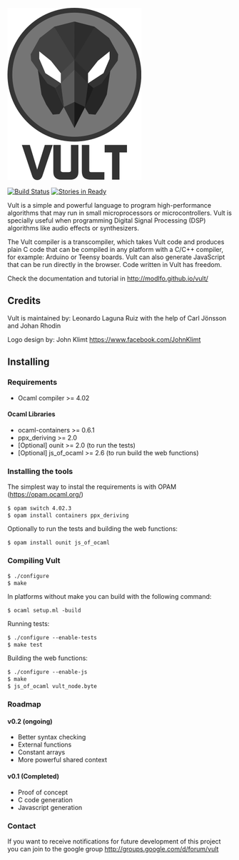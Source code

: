 ![Vult](/other/Images/Vult.png?raw=true "Vult")

[![Build Status](https://travis-ci.org/modlfo/vult.svg?branch=exp_stmt)](https://travis-ci.org/modlfo/vult) [![Stories in Ready](https://badge.waffle.io/modlfo/vult.svg?label=ready&title=Ready)](http://waffle.io/modlfo/vult)

Vult is a simple and powerful language to program high-performance algorithms that may run in small microprocessors or microcontrollers. Vult is specially useful when programming Digital Signal Processing (DSP) algorithms like audio effects or synthesizers.

The Vult compiler is a transcompiler, which takes Vult code and produces plain C code that can be compiled in any platform with a C/C++ compiler, for example: Arduino or Teensy boards. Vult can also generate JavaScript that can be run directly in the browser. Code written in Vult has freedom.

Check the documentation and tutorial in http://modlfo.github.io/vult/

## Credits

Vult is maintained by: Leonardo Laguna Ruiz with the help of Carl Jönsson and Johan Rhodin

Logo design by: John Klimt https://www.facebook.com/JohnKlimt

## Installing

### Requirements

- Ocaml compiler >= 4.02

#### Ocaml Libraries

- ocaml-containers >= 0.6.1
- ppx_deriving >= 2.0
- [Optional] ounit >= 2.0 (to run the tests)
- [Optional] js_of_ocaml >= 2.6 (to run build the web functions)

### Installing the tools
 The simplest way to instal the requirements is with OPAM (https://opam.ocaml.org/)
```
$ opam switch 4.02.3
$ opam install containers ppx_deriving
```
Optionally to run the tests and building the web functions:
```
$ opam install ounit js_of_ocaml
```
### Compiling Vult
```
$ ./configure
$ make
```
In platforms without make you can build with the following command:
```
$ ocaml setup.ml -build
```
Running tests:
```
$ ./configure --enable-tests
$ make test
```
Building the web functions:
```
$ ./configure --enable-js
$ make
$ js_of_ocaml vult_node.byte
```
### Roadmap

#### v0.2 (ongoing)
- Better syntax checking
- External functions
- Constant arrays
- More powerful shared context

#### v0.1 (Completed)
- Proof of concept
- C code generation
- Javascript generation

### Contact

If you want to receive notifications for future development of this project you can join to the google group http://groups.google.com/d/forum/vult


